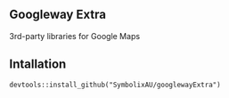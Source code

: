
## Googleway Extra

3rd-party libraries for Google Maps


## Intallation



```
devtools::install_github("SymbolixAU/googlewayExtra")
```
